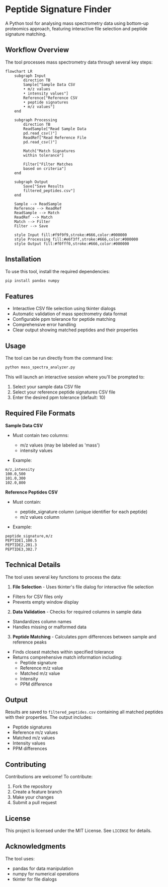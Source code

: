 # Peptide Signature Finder

A Python tool for analysing mass spectrometry data using bottom-up proteomics approach, featuring interactive file selection and peptide signature matching.

##  Workflow Overview

The tool processes mass spectrometry data through several key steps:

```mermaid
flowchart LR
    subgraph Input
        direction TB
        Sample["Sample Data CSV
        • m/z values
        • intensity values"]
        Reference["Reference CSV
        • peptide signatures
        • m/z values"]
    end
    
    subgraph Processing
        direction TB
        ReadSample["Read Sample Data
        pd.read_csv()"]
        ReadRef["Read Reference File
        pd.read_csv()"]
        
        Match["Match Signatures
        within tolerance"]
        
        Filter["Filter Matches
        based on criteria"]
    end
    
    subgraph Output
        Save["Save Results
        filtered_peptides.csv"]
    end
    
    Sample --> ReadSample
    Reference --> ReadRef
    ReadSample --> Match
    ReadRef --> Match
    Match --> Filter
    Filter --> Save
    
    style Input fill:#f9f9f9,stroke:#666,color:#000000
    style Processing fill:#e6f3ff,stroke:#666,color:#000000
    style Output fill:#f0fff0,stroke:#666,color:#000000
```

##  Installation

To use this tool, install the required dependencies:

```bash
pip install pandas numpy
```

##  Features

- Interactive CSV file selection using tkinter dialogs
- Automatic validation of mass spectrometry data format
- Configurable ppm tolerance for peptide matching
- Comprehensive error handling
- Clear output showing matched peptides and their properties

##  Usage

The tool can be run directly from the command line:

```bash
python mass_spectra_analyzer.py
```

This will launch an interactive session where you'll be prompted to:

1. Select your sample data CSV file
2. Select your reference peptide signatures CSV file
3. Enter the desired ppm tolerance (default: 10)

##  Required File Formats

**Sample Data CSV**

- Must contain two columns:
  - m/z values (may be labeled as 'mass')
  - intensity values


- Example:

```csv
m/z,intensity
100.0,500
101.0,300
102.0,800
```

**Reference Peptides CSV**

- Must contain:
  - peptide_signature column (unique identifier for each peptide)
  - m/z values column


- Example:

```csv
peptide_signature,m/z
PEPTIDE1,100.5
PEPTIDE2,201.3
PEPTIDE3,302.7
```

##  Technical Details

The tool uses several key functions to process the data:

1. **File Selection**  - Uses tkinter's file dialog for interactive file selection
  - Filters for CSV files only
  - Prevents empty window display


2. **Data Validation**  - Checks for required columns in sample data
  - Standardizes column names
  - Handles missing or malformed data


3. **Peptide Matching**  - Calculates ppm differences between sample and reference peaks
  - Finds closest matches within specified tolerance
  - Returns comprehensive match information including:
    - Peptide signature
    - Reference m/z value
    - Matched m/z value
    - Intensity
    - PPM difference



##  Output

Results are saved to `filtered_peptides.csv` containing all matched peptides with their properties. The output includes:

- Peptide signatures
- Reference m/z values
- Matched m/z values
- Intensity values
- PPM differences

##  Contributing

Contributions are welcome! To contribute:

1. Fork the repository
2. Create a feature branch
3. Make your changes
4. Submit a pull request

##  License

This project is licensed under the MIT License. See `LICENSE` for details.

##  Acknowledgments

The tool uses:

- pandas for data manipulation
- numpy for numerical operations
- tkinter for file dialogs


   
   
